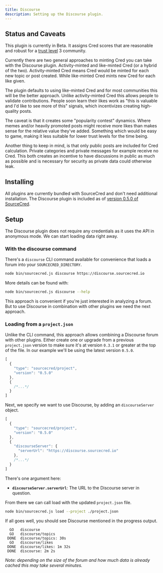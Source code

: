 ```yaml
---
title: Discourse
description: Setting up the Discourse plugin.
---
```


## Status and Caveats

This plugin is currently in Beta. It assigns Cred scores that are reasonable and
robust for a [trust level] 3 community.

Currently there are two general approaches to minting Cred you can take with the
Discourse plugin. Activity-minted and like-minted Cred (or a hybrid of the two).
Activity-minted Cred means Cred would be minted for each new topic or post
created. While like-minted Cred mints new Cred for each like given.

The plugin defaults to using like-minted Cred and for most communities this will
be the better approach. Unlike activity-minted Cred this allows people to
validate contributions. People soon learn their likes work as "this is valuable
and I'd like to see more of this" signals, which incentivizes creating
high-quality posts.

The caveat is that it creates some "popularity contest" dynamics. Where memes
and/or heavily promoted posts might receive more likes than makes sense for the
relative value they've added. Something which would be easy to game, making it
less suitable for lower trust levels for the time being.

Another thing to keep in mind, is that only public posts are included for Cred
calculation. Private categories and private messages for example receive no
Cred. This both creates an incentive to have discussions in public as much as
possible and is necessary for security as private data could otherwise leak.

## Installing

All plugins are currently bundled with SourceCred and don't need additional
installation. The Discourse plugin is included as of [version 0.5.0 of
SourceCred][v0.5.0 release].

## Setup

The Discourse plugin does not require any credentials as it uses the API in
anonymous mode. We can start loading data right away.

### With the discourse command

There's a `discourse` CLI command available for convenience that loads a forum
into your `SOURCECRED_DIRECTORY`.

```bash
node bin/sourcecred.js discourse https://discourse.sourcecred.io
```

More details can be found with:

```bash
node bin/sourcecred.js discourse --help
```

This approach is convenient if you're just interested in analyzing a forum. But
to use Discourse in combination with other plugins we need the next approach.

### Loading from a `project.json`

Unlike the CLI command, this approach allows combining a Discourse forum with
other plugins. Either create one or upgrade from a previous `project.json`
version to make sure it's at version `0.3.1` or greater at the top of the file.
In our example we'll be using the latest version `0.5.0`.

```js
[
  {
    "type": "sourcecred/project",
    "version": "0.5.0"
  },
  {
    /*...*/
  }
]
```

Next, we specify we want to use Discourse, by adding an `discourseServer`
object.

```js
[
  {
    "type": "sourcecred/project",
    "version": "0.5.0"
  },
  {
    "discourseServer": {
      "serverUrl": "https://discourse.sourcecred.io"
    },
    /*...*/
  }
]
```

There's one argument here:

- **`discourseServer.serverUrl`**: The URL to the Discourse server in question.

From there we can call load with the updated `project.json` file.

```bash
node bin/sourcecred.js load --project ./project.json
```

If all goes well, you should see Discourse mentioned in the progress output.

```
  GO   discourse
  GO   discourse/topics
 DONE  discourse/topics: 30s
  GO   discourse/likes
 DONE  discourse/likes: 1m 32s
 DONE  discourse: 2m 2s
```

_Note: depending on the size of the forum and how much data is already cached
this may take several minutes._

[trust level]: ../../concepts/trust_levels.md
[v0.5.0 release]: https://github.com/sourcecred/sourcecred/issues/1679
